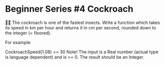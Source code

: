 ﻿# Beginner Series #4 Cockroach
👨‍💻
The cockroach is one of the fastest insects. Write a function which takes its speed in km per hour and returns it in cm per second, rounded down to the integer (= floored).

For example:

CockroachSpeed(1.08) == 30
Note! The input is a Real number (actual type is language dependent) and is >= 0. The result should be an Integer.